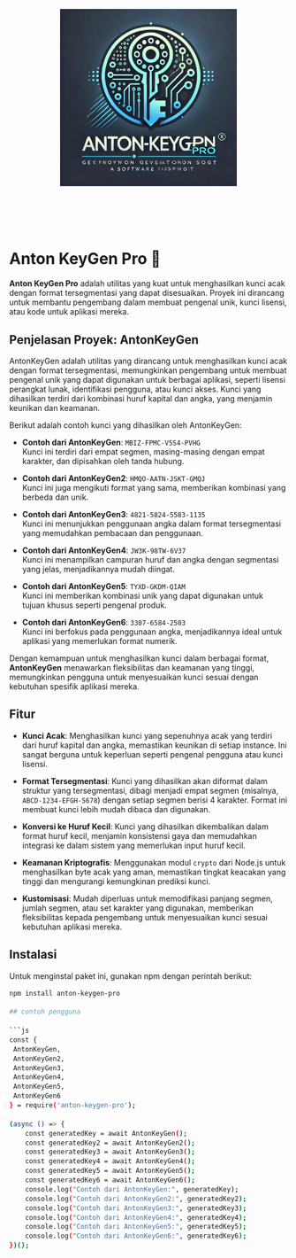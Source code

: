 <h1 align="center">
	<br>
	<br>
	<img width="320" src="media/logo.jpg" alt="Anton KeyGen Pro 🔑">
	<br>
	<br>
	<br>
</h1>


# Anton KeyGen Pro 🔑

**Anton KeyGen Pro** adalah utilitas yang kuat untuk menghasilkan kunci acak dengan format tersegmentasi yang dapat disesuaikan. Proyek ini dirancang untuk membantu pengembang dalam membuat pengenal unik, kunci lisensi, atau kode untuk aplikasi mereka.

## Penjelasan Proyek: AntonKeyGen

AntonKeyGen adalah utilitas yang dirancang untuk menghasilkan kunci acak dengan format tersegmentasi, memungkinkan pengembang untuk membuat pengenal unik yang dapat digunakan untuk berbagai aplikasi, seperti lisensi perangkat lunak, identifikasi pengguna, atau kunci akses. Kunci yang dihasilkan terdiri dari kombinasi huruf kapital dan angka, yang menjamin keunikan dan keamanan.

Berikut adalah contoh kunci yang dihasilkan oleh AntonKeyGen:

- **Contoh dari AntonKeyGen**: `MBIZ-FPMC-V5S4-PVHG`  
  Kunci ini terdiri dari empat segmen, masing-masing dengan empat karakter, dan dipisahkan oleh tanda hubung.

- **Contoh dari AntonKeyGen2**: `HMQO-AATN-JSKT-GMQJ`  
  Kunci ini juga mengikuti format yang sama, memberikan kombinasi yang berbeda dan unik.

- **Contoh dari AntonKeyGen3**: `4821-5824-5583-1135`  
  Kunci ini menunjukkan penggunaan angka dalam format tersegmentasi yang memudahkan pembacaan dan penggunaan.

- **Contoh dari AntonKeyGen4**: `JW3K-98TW-6V37`  
  Kunci ini menampilkan campuran huruf dan angka dengan segmentasi yang jelas, menjadikannya mudah diingat.

- **Contoh dari AntonKeyGen5**: `TYXD-GKDM-QIAM`  
  Kunci ini memberikan kombinasi unik yang dapat digunakan untuk tujuan khusus seperti pengenal produk.

- **Contoh dari AntonKeyGen6**: `3307-6584-2503`  
  Kunci ini berfokus pada penggunaan angka, menjadikannya ideal untuk aplikasi yang memerlukan format numerik.

Dengan kemampuan untuk menghasilkan kunci dalam berbagai format, **AntonKeyGen** menawarkan fleksibilitas dan keamanan yang tinggi, memungkinkan pengguna untuk menyesuaikan kunci sesuai dengan kebutuhan spesifik aplikasi mereka.

## Fitur

- **Kunci Acak**: Menghasilkan kunci yang sepenuhnya acak yang terdiri dari huruf kapital dan angka, memastikan keunikan di setiap instance. Ini sangat berguna untuk keperluan seperti pengenal pengguna atau kunci lisensi.

- **Format Tersegmentasi**: Kunci yang dihasilkan akan diformat dalam struktur yang tersegmentasi, dibagi menjadi empat segmen (misalnya, `ABCD-1234-EFGH-5678`) dengan setiap segmen berisi 4 karakter. Format ini membuat kunci lebih mudah dibaca dan digunakan.

- **Konversi ke Huruf Kecil**: Kunci yang dihasilkan dikembalikan dalam format huruf kecil, menjamin konsistensi gaya dan memudahkan integrasi ke dalam sistem yang memerlukan input huruf kecil.

- **Keamanan Kriptografis**: Menggunakan modul `crypto` dari Node.js untuk menghasilkan byte acak yang aman, memastikan tingkat keacakan yang tinggi dan mengurangi kemungkinan prediksi kunci.

- **Kustomisasi**: Mudah diperluas untuk memodifikasi panjang segmen, jumlah segmen, atau set karakter yang digunakan, memberikan fleksibilitas kepada pengembang untuk menyesuaikan kunci sesuai kebutuhan aplikasi mereka.

## Instalasi

Untuk menginstal paket ini, gunakan npm dengan perintah berikut:

```bash
npm install anton-keygen-pro

## contoh pengguna

```js
const {
 AntonKeyGen, 
 AntonKeyGen2, 
 AntonKeyGen3, 
 AntonKeyGen4,
 AntonKeyGen5,
 AntonKeyGen6
} = require('anton-keygen-pro');

(async () => {
    const generatedKey = await AntonKeyGen();
    const generatedKey2 = await AntonKeyGen2();
    const generatedKey3 = await AntonKeyGen3();
    const generatedKey4 = await AntonKeyGen4();
    const generatedKey5 = await AntonKeyGen5();
    const generatedKey6 = await AntonKeyGen6();
    console.log("Contoh dari AntonKeyGen:", generatedKey);
    console.log("Contoh dari AntonKeyGen2:", generatedKey2);
    console.log("Contoh dari AntonKeyGen3:", generatedKey3);
    console.log("Contoh dari AntonKeyGen4:", generatedKey4);
    console.log("Contoh dari AntonKeyGen5:", generatedKey5);
    console.log("Contoh dari AntonKeyGen6:", generatedKey6);
})();